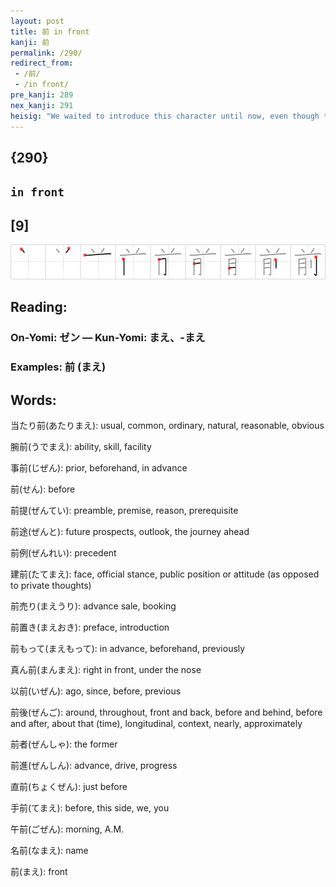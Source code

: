 ```yaml
---
layout: post
title: 前 in front
kanji: 前
permalink: /290/
redirect_from:
 - /前/
 - /in front/
pre_kanji: 289
nex_kanji: 291
heisig: "We waited to introduce this character until now, even though the pieces have been available for some time, because it helps to reinforce the odd kanji of the last frame. Picture the <i>butcher</i> hacking away with his knife at a slab of meat on his table with a pair of ram's <i>horns</i> placed <b>in front</b> of him (or on his head, if you prefer). There is no need to worry about confusing this kanji with that for <i>before</i> (Frame 263), since it will not appear as a primitive in any other character used in this book."
---
```


## {290}

## `in front`

## [9]

<div class="stroke"><img src="../images/E5898D.png" /></div>

## Reading:

### On-Yomi: ゼン &mdash; Kun-Yomi: まえ、-まえ

### Examples: 前 (まえ)

## Words:

当たり前(あたりまえ): usual, common, ordinary, natural, reasonable, obvious

腕前(うでまえ): ability, skill, facility

事前(じぜん): prior, beforehand, in advance

前(せん): before

前提(ぜんてい): preamble, premise, reason, prerequisite

前途(ぜんと): future prospects, outlook, the journey ahead

前例(ぜんれい): precedent

建前(たてまえ): face, official stance, public position or attitude (as opposed to private thoughts)

前売り(まえうり): advance sale, booking

前置き(まえおき): preface, introduction

前もって(まえもって): in advance, beforehand, previously

真ん前(まんまえ): right in front, under the nose

以前(いぜん): ago, since, before, previous

前後(ぜんご): around, throughout, front and back, before and behind, before and after, about that (time), longitudinal, context, nearly, approximately

前者(ぜんしゃ): the former

前進(ぜんしん): advance, drive, progress

直前(ちょくぜん): just before

手前(てまえ): before, this side, we, you

午前(ごぜん): morning, A.M.

名前(なまえ): name

前(まえ): front
